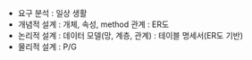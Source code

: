 - 요구 분석 : 일상 생활
- 개념적 설계 : 개체, 속성, method 관계 : ER도
- 논리적 설계 : 데이터 모델(망, 계층, 관계) : 테이블 명세서(ER도 기반)
- 물리적 설계 : P/G

